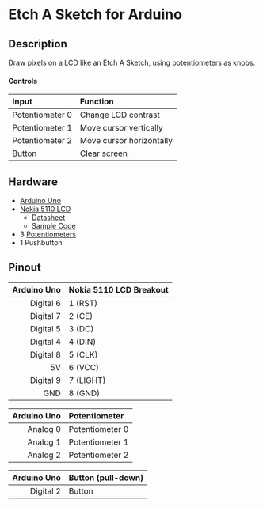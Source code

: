 # Etch A Sketch for Arduino

## Description

Draw pixels on a LCD like an Etch A Sketch, using potentiometers as knobs.

#### Controls

| Input | Function |
| :--- | :--- |
| Potentiometer 0 | Change LCD contrast |
| Potentiometer 1 | Move cursor vertically |
| Potentiometer 2 | Move cursor horizontally |
| Button | Clear screen |

## Hardware

- [Arduino Uno](http://arduino.cc/en/Main/arduinoBoardUno)
- [Nokia 5110 LCD](https://www.sparkfun.com/products/10168)
  - [Datasheet](http://www.sparkfun.com/datasheets/LCD/Monochrome/Nokia5110.pdf)
  - [Sample Code](http://playground.arduino.cc/Code/PCD8544)
- 3 [Potentiometers](http://www.adafruit.com/products/356)
- 1 Pushbutton

## Pinout

| Arduino Uno | Nokia 5110 LCD Breakout |
| ---: | :--- |
| Digital 6 | 1 (RST) |
| Digital 7 | 2 (CE) |
| Digital 5 | 3 (DC) |
| Digital 4 | 4 (DIN) |
| Digital 8 | 5 (CLK) |
| 5V | 6 (VCC) |
| Digital 9 | 7 (LIGHT) |
| GND | 8 (GND) |

| Arduino Uno | Potentiometer |
| ---: | :--- |
| Analog 0 | Potentiometer 0 |
| Analog 1 | Potentiometer 1 |
| Analog 2 | Potentiometer 2 |

| Arduino Uno | Button (pull-down) |
| ---: | :--- |
| Digital 2 | Button |
